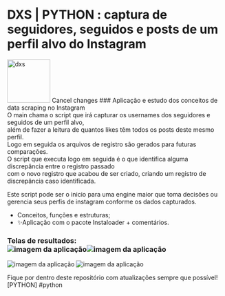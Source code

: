 # DXS | PYTHON : captura de seguidores, seguidos e posts de um perfil alvo do Instagram
<img src="https://dataxstudios.com.br/assets/images/logo_DXS_400_190.png" alt="dxs" width="100"/> 
Cancel changes
### Aplicação e estudo dos conceitos de data scraping no Instagram<br>
O main chama o script que irá capturar os usernames dos seguidores e seguidos de um perfil alvo,<br>
além de fazer a leitura de quantos likes têm todos os posts deste mesmo perfil.<br>
Logo em seguida os arquivos de registro são gerados para futuras comparações.<br>
O script que executa logo em seguida é o que identifica alguma discrepância entre o registro passado<br>
com o novo registro que acabou de ser criado, criando um registro de discrepância caso identificada.<br>

Este script pode ser o inicio para uma engine maior que toma decisões ou gerencia seus perfis de instagram
conforme os dados capturados.

- Conceitos, funções e estruturas;
- ✨Aplicação com o pacote Instaloader + comentários.

### Telas de resultados:<br>![imagem da aplicação](https://dataxstudios.com.br/assets/images/github/python_instagram_data_scraping_1.PNG)![imagem da aplicação](https://dataxstudios.com.br/assets/images/github/python_instagram_data_scraping_2.PNG)
![imagem da aplicação](https://dataxstudios.com.br/assets/images/github/python_instagram_data_scraping_3.PNG)
![imagem da aplicação](https://dataxstudios.com.br/assets/images/github/python_instagram_data_scraping_4.PNG)

Fique por dentro deste repositório com atualizações sempre que possível!<br>[PYTHON] #python



